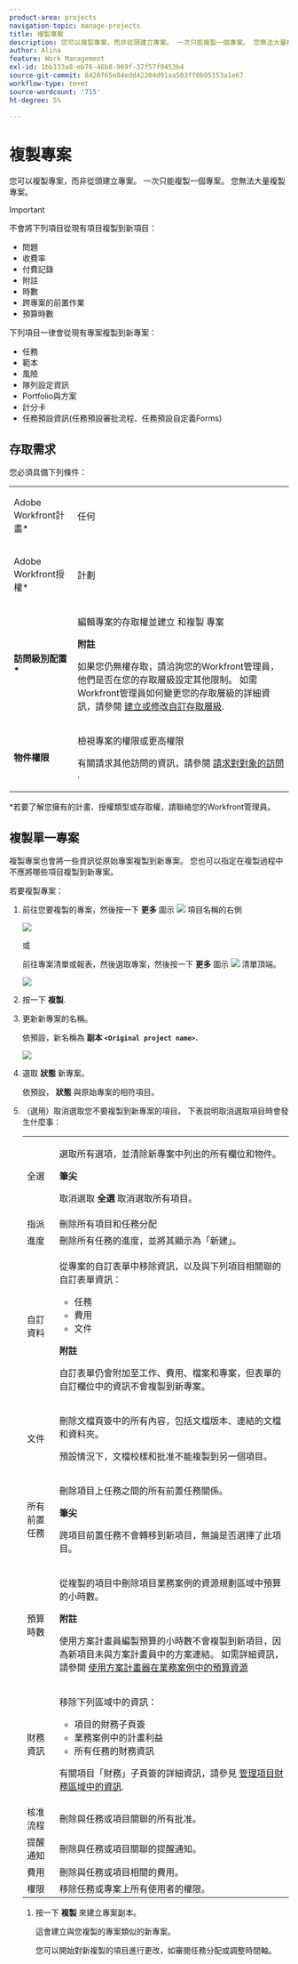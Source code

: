 ```yaml
---
product-area: projects
navigation-topic: manage-projects
title: 複製專案
description: 您可以複製專案，而非從頭建立專案。 一次只能複製一個專案。 您無法大量複製專案。
author: Alina
feature: Work Management
exl-id: 1bb133a8-eb76-46b8-969f-37f57f9453b4
source-git-commit: 8420f65e84edd42204d91aa503ff0b95153a1e67
workflow-type: tm+mt
source-wordcount: '715'
ht-degree: 5%

---
```


# 複製專案

<!--
<(LINKED TO THE PRODUCT IN THE COPY PROJECT BOX)</p>
-->

您可以複製專案，而非從頭建立專案。 一次只能複製一個專案。 您無法大量複製專案。

>[!IMPORTANT]
>
>不會將下列項目從現有項目複製到新項目：
>
>* 問題
>* 收費率
>* 付費記錄
>* 附註
>* 時數
>* 跨專案的前置作業
>* 預算時數
>
>下列項目一律會從現有專案複製到新專案：
>
>* 任務
>* 範本
>* 風險
>* 隊列設定資訊
>* Portfolio與方案
>* 計分卡
>* 任務預設資訊(任務預設審批流程、任務預設自定義Forms)
>


## 存取需求

<!-- drafted for P&P:
<table style="table-layout:auto"> 
 <col> 
 <col> 
 <tbody> 
  <tr> 
   <td> <p>Adobe Workfront plan*</p> </td> 
   <td>Any</td> 
  </tr> 
  <tr> 
   <td> <p>Adobe Workfront license*</p> </td> 
   <td> <p>Current license: Standard </p> 
   Or
   <p>Legacy license: Plan </p>
   </td> 
  </tr> 
  <tr data-mc-conditions=""> 
   <td><strong>Access level configurations*</strong> </td> 
   <td> <p>Edit access to Projects with ability to Create <span>and Copy</span> projects</p> <p><b>NOTE</b>
   
   If you still don't have access, ask your Workfront administrator if they set additional restrictions in your access level. For information on how a Workfront administrator can change your access level, see <a href="../../../administration-and-setup/add-users/configure-and-grant-access/create-modify-access-levels.md" class="MCXref xref">Create or modify custom access levels</a>.</p> </td> 
  </tr> 
  <tr data-mc-conditions=""> 
   <td> <p><strong>Object permissions</strong> </p> </td> 
   <td> <p>View permissions or higher to the project</p> <p>For information on requesting additional access, see <a href="../../../workfront-basics/grant-and-request-access-to-objects/request-access.md" class="MCXref xref">Request access to objects </a>.</p> </td> 
  </tr> 
 </tbody> 
</table>
-->
您必須具備下列條件：

<table style="table-layout:auto"> 
 <col> 
 <col> 
 <tbody> 
  <tr> 
   <td> <p>Adobe Workfront計畫*</p> </td> 
   <td>任何</td> 
  </tr> 
  <tr> 
   <td> <p>Adobe Workfront授權*</p> </td> 
   <td> <p>計劃 </p> </td> 
  </tr> 
  <tr data-mc-conditions=""> 
   <td><strong>訪問級別配置*</strong> </td> 
   <td> <p>編輯專案的存取權並建立 <span>和複製</span> 專案</p> <p><b>附註</b>

如果您仍無權存取，請洽詢您的Workfront管理員，他們是否在您的存取層級設定其他限制。 如需Workfront管理員如何變更您的存取層級的詳細資訊，請參閱 <a href="../../../administration-and-setup/add-users/configure-and-grant-access/create-modify-access-levels.md" class="MCXref xref">建立或修改自訂存取層級</a>.</p> </td>
</tr> 
  <tr data-mc-conditions=""> 
   <td> <p><strong>物件權限</strong> </p> </td> 
   <td> <p>檢視專案的權限或更高權限</p> <p>有關請求其他訪問的資訊，請參閱 <a href="../../../workfront-basics/grant-and-request-access-to-objects/request-access.md" class="MCXref xref">請求對對象的訪問 </a>.</p> </td> 
  </tr> 
 </tbody> 
</table>

&#42;若要了解您擁有的計畫、授權類型或存取權，請聯絡您的Workfront管理員。

## 複製單一專案

複製專案也會將一些資訊從原始專案複製到新專案。 您也可以指定在複製過程中不應將哪些項目複製到新專案。

若要複製專案：

1. 前往您要複製的專案，然後按一下 **更多** 圖示 ![](assets/qs-more-menu.png) 項目名稱的右側

   ![](assets/project-level-more-drop-down-expanded-nwe-350x516.png)

   或

   前往專案清單或報表，然後選取專案，然後按一下 **更多** 圖示 ![](assets/qs-more-menu.png) 清單頂端。

   ![](assets/more-menu-expanded-in-a-list-one-project-selected-nwe.png)

1. 按一下 **複製**.

1. 更新新專案的名稱。

   依預設，新名稱為 **副本 `<Original project name>`.**

   ![](assets/copy-project-box-nwe-350x276.png)

1. 選取 **狀態** 新專案。

   依預設， **狀態** 與原始專案的相符項目。

1. （選用）取消選取您不要複製到新專案的項目。 下表說明取消選取項目時會發生什麼事：


   <table style="table-layout:auto"> 
    <col> 
    <col> 
    <tbody> 
     <tr> 
      <td role="rowheader">全選</td> 
      <td> <p>選取所有選項，並清除新專案中列出的所有欄位和物件。</p> <p><b>筆尖</b>

   取消選取 <strong>全選</strong> 取消選取所有項目。 </p> </td>
   </tr> 
     <tr> 
      <td role="rowheader">指派</td> 
      <td>刪除所有項目和任務分配</td> 
     </tr> 
     <tr> 
      <td role="rowheader">進度</td> 
      <td>刪除所有任務的進度，並將其顯示為「新建」。 </td> 
     </tr> 
     <tr> 
      <td role="rowheader">自訂資料</td> 
      <td> <p>從專案的自訂表單中移除資訊，以及與下列項目相關聯的自訂表單資訊：</p> 
       <ul> 
        <li>任務</li> 
        <li>費用</li> 
        <li> 文件</li> 
       </ul> <p><b>附註</b>

   自訂表單仍會附加至工作、費用、檔案和專案，但表單的自訂欄位中的資訊不會複製到新專案。 </p> </td>
   </tr> 
     <tr> 
      <td role="rowheader">文件</td> 
      <td> <p>刪除文檔頁簽中的所有內容，包括文檔版本、連結的文檔和資料夾。</p> <p>預設情況下，文檔校樣和批准不能複製到另一個項目。 </p> </td> 
     </tr> 
     <tr> 
      <td role="rowheader">所有前置任務</td> 
      <td> <p>刪除項目上任務之間的所有前置任務關係。 </p> <p><b>筆尖</b>

   跨項目前置任務不會轉移到新項目，無論是否選擇了此項目。 </p> </td>
   </tr>

<tr> 
      <td role="rowheader">預算時數</td> 
      <td> <p>從複製的項目中刪除項目業務案例的資源規劃區域中預算的小時數。</p>

<b>附註</b>

使用方案計畫員編製預算的小時數不會複製到新項目，因為新項目未與方案計畫員中的方案連結。 如需詳細資訊，請參閱 <a href="../../../manage-work/projects/define-a-business-case/budget-resources-in-business-case-use-scenario-planner.md">使用方案計畫器在業務案例中的預算資源</a>
</tr></td>
    <tr> 
      <td role="rowheader">財務資訊</td> 
      <td> <p>移除下列區域中的資訊： </p> 
       <ul> 
        <li>項目的財務子頁簽</li> 
        <li> 業務案例中的計畫利益</li> 
        <li>所有任務的財務資訊<br></li> 
       </ul> <p>有關項目「財務」子頁簽的詳細資訊，請參見 <a href="../../../manage-work/projects/project-finances/manage-project-finance-area.md" class="MCXref xref">管理項目財務區域中的資訊</a>.</p> </td> 
     </tr> 
     <tr> 
      <td role="rowheader">核准流程</td> 
      <td>刪除與任務或項目關聯的所有批准。 </td> 
     </tr> 
     <tr> 
      <td role="rowheader">提醒通知</td> 
      <td> 刪除與任務或項目關聯的提醒通知。 </td> 
     </tr> 
     <tr> 
      <td role="rowheader">費用</td> 
      <td>刪除與任務或項目相關的費用。 </td> 
     </tr> 
     <tr> 
      <td role="rowheader">權限</td> 
      <td> 移除任務或專案上所有使用者的權限。</td> 
     </tr> 
    </tbody> 
   </table>

1. 按一下 **複製** 來建立專案副本。

   這會建立與您複製的專案類似的新專案。

   您可以開始對新複製的項目進行更改，如審閱任務分配或調整時間軸。
